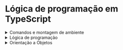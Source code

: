 # Lógica de programação em TypeScript
<details>
  <summary>Comandos e montagem de ambiente</summary>
  
  ## Configurando o arquivo tsconfig.json
  ### module:
   - Define o tipo de importação commonjs ou ESNext

  ### outDir
   - Pasta onde os arquivos .js serão compilados
  `"outdir": "./dist"`

  ### rootDir
   - Pasta que ficarão os arquivos .ts
  `"rootDir": "./src"`
  
  ### Comando para instalar o TypeScript globalmente
   - npm install -g typescript
  
  ### Comando para executar o TypeScript
   - node arquivo.js

  ### Comando para criar o arquivo tsconfig.json
   - tsc --init
  ### Comando para compilar o TS
   - tsc

  *Obs: Primeiro compile o projeto com tsc, após isso execute o comando node arquivo.js*
  
</details>
<details>
  <summary>Lógica de programação</summary>

  # Lógica de programação
  ## Tipos de dados utilizados
   - Number
   - String
   - Boolean
  ### Tipo Any
   - Usado para representar uma variável que pode ter qualquer tipo de valor.
   - Desabilita a verificação de tipo estático para a variável, permitindo que ela aceite qualquer valor sem gerar erros de compilação.

  ### Union Type
   - Adiciona tipagem dupla a uma variável ou função
   - A variável ou função passa a aceitar dois tipos de dados

  *EXEMPLO*
  ```javascript
  let id: number | string
  id = 1;
  id = "1"
  ```
  **

  *Declarando uma variável do tipo Any*
  ```javascript
  let valorQualquer: any = 5;
  valorQualquer = "texto";
  valorQualquer = { objeto: true };
  ```
  *Declarando uma função do tipo Any*
  ```javascript
  function retornaQualquerCoisa(): any {
    return "qualquer coisa";
  }

  let resultado: any = retornaQualquerCoisa();
  ```
  
  ## Declaração de variáveis
  ### Inferência x annotaion
  **Inferência**
   - A inferência é uma habilidade usada pelo compilador para definir o tipo de variável pelo valor que ela guarda.
   - A inferência ocorre geralmente com variáveis `let` e `const`

  *EXEMPLO*
  ```javascript
  let nome = "athos"  //O compilador infere que a variável nome seja do tipo String devido o valor que ela assume.
  nome = 12;          //Ocorre erro de tipagem, pois a variável foi inferida como String
  ```
  *annotation*
   - Usada para sinalizar a tipagem de uma variável `const` ou `let`

  *EXEMPLO*
  ```javascript
  let nome:String = "Athos"
  ```
  
  ## Convertendo variáveis - Type Assertions(cast)
   - Usa-se o `as` para converter o tipo
  *Convertendo um tipo Any em uma string*
  ```javascript
  let valor: any = "Isso é uma string";
  let comprimentoDaString: number = (valor as string).length;

  console.log(comprimentoDaString); // Saída: 18
  ```
  
  ## Declarando funções
  ### Declaração padrão
  ```javascript
  function nomeFuncao(a: tipoParametro, b:tipoParametro): tipoRetorno {
    return
  }
  ```
  ### Declaração Expresão de função
  ```javascript
  let nomeFuncao = function(a: tipoParametro, b: tipoParametro): tipoRetorno{
    return
  }
  ```
  ### Declaração de função Arrow Function
  ```javascript
  let nomeFuncao = (a: tipoParametro, b: tipoParametro): tipoRetorno => {
    return 
  }
  ```
  ### Declaração de função com parâmetros opcionais
  ```javascript
  function saudacao(nome: string, sobrenome?: string): string{
    if(sobrenome){
      return `Olá, ${nome} ${sobrenome}`!;
    }else{
      return `Olá, ${nome}!`
    }
  }
  ```
  ### Declaração de função com parâmetro Default
  ```javascript
  function potencia(base: number, expoente: number = 2): number {
    return Math.pow(base, expoente);
  }
  ```
  
  ## Manipulação de Arrays
  *Iniciando um array vazio*
  ```javascript
  let arrayVazio:number[] = [];
  ```

  *Adicionando valores no final do array*
  ```javascript
  let meuArray: number[] = [];
  meuArray.push(4,5);
  ```

  *Adicionando valores em um array de forma direta*
  ```javascript
  let meuArray: number[] = [1,2,3]
  meuArray[3] = 4;
  ```
  ## Objetos Types
   - Coleção de dados simples no formato de objeto com par chave-valor
  ```javascript
  type User = {
    nome: string;
    idade: number:
    email: string;
  }
  const user: User = {
    nome: "athos",
    idade: "22",
    email: "athos@.com"
  }
  ```
  
  ## Map
   - Coleção de dados no formato chave-valor
   - possui ordem de inserção
  *SINTAXE*
  ```javascript
  let nomeMapa: Map<TipoDaChave, TipoDoValor> = new Map();
  ```
  ### Métodos
  `set`: Define um par chave-valor
  ```javascript
  variavel.set(chave, valor);
  ```
  `get`: Retorna o valor de uma chave
  ```javascript
  variavel.get(chave)  //retorna valor
  ```
  `has`: Verifica se uma chave está presente no mapa
  ```javascript
  let verificaChave: boolean = meuMapa.has("Carro");
  console.log(verificaChave)  //Retorna true ou false
  ```
  `delete`: Remove um par chave-valor
  
  `clear` : Remove todas as chaves do map
  
  `size`  : Retorna o número de chaves do map

  
</details>
<details>
  <summary>Orientação a Objetos</summary>

  # Orientação a objetos
  ## Sintaxe simples de criação de uma classe
  ```javascript
  class Usuario{
    nome: string;
    idade: number;
    altura: number;

    constructor(nome: string, idade: number, altura: number){
      this.nome = nome;
      this.idade = idade;
      this.altura = altura;
    }
  }
  ```

  ## Inicialização de atributos
   - Os atributos de uma classe devem ser obrigatoriamente inicializados ou obrigatoriamente marcados como possíveis valores undefined.

  ### Inicializando atributos de forma direta e inalterada
   - Neste caso, o atributo idade foi inicializado com um valor padrão inalterado e não entra no método construtor.

  ```javascript
  class Usuario{
    nome: string;
    email: string;
    idade: number = 15;

    constructor(nome: string, email: string){
        this.nome = nome;
        this.email = email;
        
    }
  }

  const usuario = new Usuario("athos","athos@.com");
  console.log(usuario.idade);
  console.log(usuario.email);
  console.log(usuario.nome);

  ```

  ### Inicializando atributos com valores padrão em caso de não preenchimento
   - Neste caso, o atributo idade é iniciado com o valor zero no método construtor e automaticamente atribuido.Caso a idade não for preenchida na instância, o valor do atributo será zero, caso contrário o valor do atributo será o valor passado no parâmetro.

  ```javascript
  class Usuario{
    nome: string;
    email: string;
    idade: number;

    constructor(nome: string, email: string, idade: number = 0){
        this.nome = nome;
        this.email = email;
        this.idade = idade;
        
    }
  }

  const usuario = new Usuario("athos","athos@.com",17);
  console.log(usuario.idade);
  console.log(usuario.email);
  console.log(usuario.nome);
  ```
  ### Tratando atributos com possíveis valores nulos
   - Neste exemplo, o atributo idade foi marcado como possível valor nulo e ao chamar o construtor da classe o programador tem a liberdade de passar ou não passar o terceiro argumento.
  ```javascript
  class Usuario{
    nome: string;
    email: string;
    idade?: number;

    constructor(nome: string, email: string, idade?: number){
        this.nome = nome;
        this.email = email;
        this.idade = idade;
        
    }
  }

  const usuario = new Usuario("athos","athos@.com");
  console.log(usuario.idade);
  console.log(usuario.email);
  console.log(usuario.nome);

  ```
  ## Visibilidade dos atributos
  ### Publico
   - Modificador de acesso padrão que da acesso a todos os atributos de fora da classe

  ### Private
   - Atributos privados só podem ser acessados dentro da própria classe

  ### Protected
   - Atributos protegidos podem ser acessados em classes derivadas (herança)

  ## Polimorfismo
  ### Sobrescrita de método
   - No TS a sobrescrita de método não precisa ter a anotação @override, basta a assinatura do método ser igual ao método da classe pai.

  atributos privados ´_nomeAtributo´





</details>
